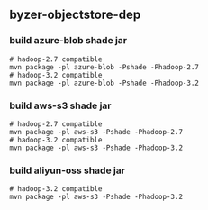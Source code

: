 ## byzer-objectstore-dep

### build azure-blob shade jar

```shell
# hadoop-2.7 compatible
mvn package -pl azure-blob -Pshade -Phadoop-2.7
# hadoop-3.2 compatible
mvn package -pl azure-blob -Pshade -Phadoop-3.2 
```

### build aws-s3 shade jar

```shell
# hadoop-2.7 compatible
mvn package -pl aws-s3 -Pshade -Phadoop-2.7
# hadoop-3.2 compatible
mvn package -pl aws-s3 -Pshade -Phadoop-3.2 
```

### build aliyun-oss shade jar

```shell
# hadoop-3.2 compatible
mvn package -pl aws-s3 -Pshade -Phadoop-3.2
```